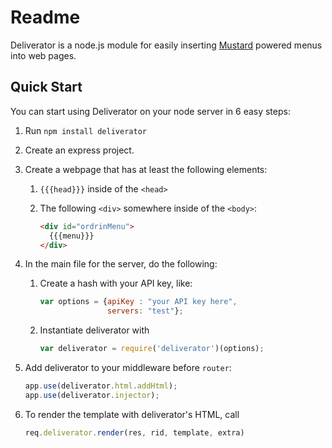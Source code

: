 # Readme

Deliverator is a node.js module for easily inserting [Mustard](https://github.com/ordrin/ordrin-client) powered menus into web pages.

## Quick Start

You can start using Deliverator on your node server in 6 easy steps:

1. Run `npm install deliverator`
2. Create an express project.
3. Create a webpage that has at least the following elements:
   1. `{{{head}}}` inside of the `<head>`   
   2. The following `<div>` somewhere inside of the `<body>`:
  
      ```html
      <div id="ordrinMenu">
        {{{menu}}}
      </div>
      ```
4. In the main file for the server, do the following:
   1. Create a hash with your API key, like:
   
      ```javascript
      var options = {apiKey : "your API key here",
                     servers: "test"};
      ```
   2. Instantiate deliverator with
   
      ```javascript
      var deliverator = require('deliverator')(options);
      ```
5. Add deliverator to your middleware before `router`:

   ```javascript
   app.use(deliverator.html.addHtml);
   app.use(deliverator.injector);
   ```
6. To render the template with deliverator's HTML, call
   ```javascript
   req.deliverator.render(res, rid, template, extra)
   ```